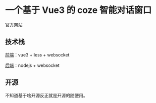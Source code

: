 # 一个基于 Vue3 的 coze 智能对话窗口

[官方网站](https://coze-bot.mitkimi.com)

## 技术栈
[前端](./vue-next/README.md)：vue3 + less + websocket

[后端](./core/README.md)：nodejs + websocket

## 开源
不知道基于啥开源反正就是开源的随便用。
